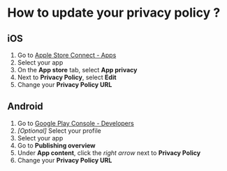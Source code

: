 # How to update your privacy policy ?

## iOS

1. Go to [Apple Store Connect - Apps](https://appstoreconnect.apple.com/apps)
2. Select your app
3. On the **App store** tab, select **App privacy**
4. Next to **Privacy Policy**, select **Edit**
5. Change your **Privacy Policy URL**

## Android

1. Go to [Google Play Console - Developers](https://play.google.com/console/u/0/developers)
2. *[Optional]* Select your profile
3. Select your app
4. Go to **Publishing overview**
5. Under **App content**, click the *right arrow* next to **Privacy Policy**
6. Change your **Privacy Policy URL**